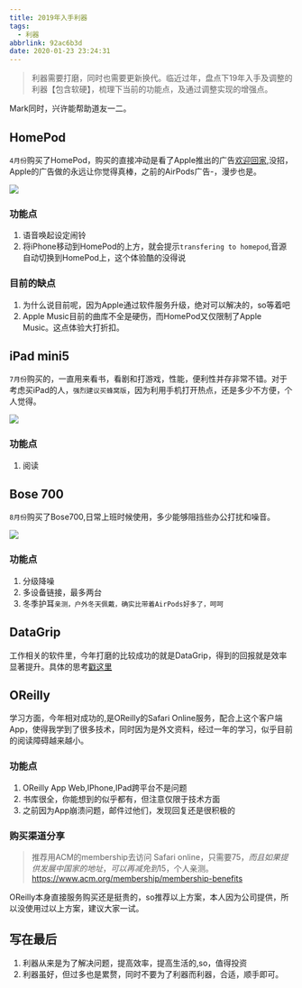 ```yaml
---
title: 2019年入手利器
tags:
  - 利器
abbrlink: 92ac6b3d
date: 2020-01-23 23:24:31
---
```

> 利器需要打磨，同时也需要更新换代。临近过年，盘点下19年入手及调整的利器【包含软硬】，梳理下当前的功能点，及通过调整实现的增强点。

Mark同时，兴许能帮助道友一二。

## HomePod

`4月份`购买了HomePod，购买的直接冲动是看了Apple推出的广告[欢迎回家](https://www.youtube.com/watch?v=VYopZIlfer4),没招，Apple的广告做的永远让你觉得真棒，之前的AirPods广告-，漫步也是。

![](https://i.imgur.com/or4Bc2J.png)

### 功能点

1.  语音唤起设定闹铃
2. 将iPhone移动到HomePod的上方，就会提示`transfering to homepod`,音源自动切换到HomePod上，这个体验酷的没得说

### 目前的缺点
1. 为什么说目前呢，因为Apple通过软件服务升级，绝对可以解决的，so等着吧
2. Apple Music目前的曲库不全是硬伤，而HomePod又仅限制了Apple Music。这点体验大打折扣。

## iPad mini5

`7月份`购买的，一直用来看书，看剧和打游戏，性能，便利性并存非常不错。对于考虑买iPad的人，`强烈建议买蜂窝版`，因为利用手机打开热点，还是多少不方便，个人觉得。

![](https://i.imgur.com/dXYeTWW.png)


### 功能点
1. 阅读

## Bose 700

`8月份`购买了Bose700,日常上班时候使用，多少能够阻挡些办公打扰和噪音。

![](https://i.imgur.com/pASHlmq.png)

### 功能点
1. 分级降噪
2. 多设备链接，最多两台
3. 冬季护耳`亲测，户外冬天佩戴，确实比带着AirPods好多了，呵呵`


## DataGrip
工作相关的软件里，今年打磨的比较成功的就是DataGrip，得到的回报就是效率显著提升。具体的思考[戳这里](https://1991421.cn/2019/10/01/6111fbb0/)

## OReilly

学习方面，今年相对成功的,是OReilly的Safari Online服务，配合上这个客户端App，使得我学到了很多技术，同时因为是外文资料，经过一年的学习，似乎目前的阅读障碍越来越小。

### 功能点
1. OReilly App Web,IPhone,IPad跨平台不是问题
2. 书库很全，你能想到的似乎都有，但注意仅限于技术方面
3. 之前因为App崩溃问题，邮件过他们，发现回复还是很积极的


### 购买渠道分享
> 推荐用ACM的membership去访问 Safari online，只需要$75，而且如果提供发展中国家的地址，可以再减免到$15，个人亲测。
https://www.acm.org/membership/membership-benefits
 
OReilly本身直接服务购买还是挺贵的，so推荐以上方案，本人因为公司提供，所以没使用过以上方案，建议大家一试。

## 写在最后
1. 利器从来是为了解决问题，提高效率，提高生活的,so，值得投资
2. 利器虽好，但过多也是累赘，同时不要为了利器而利器，合适，顺手即可。
